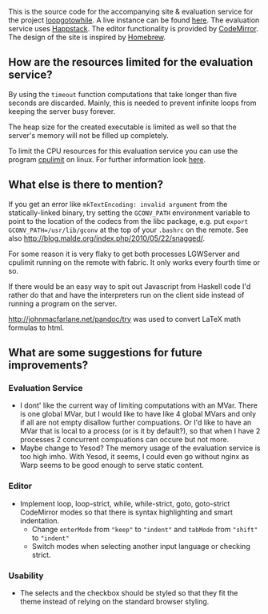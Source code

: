 This is the source code for the accompanying site & evaluation service for
the project [loopgotowhile][]. A live instance can be found [here][instance].
The evaluation service uses [Happstack][]. The editor functionality is provided
by [CodeMirror][]. The design of the site is inspired by [Homebrew][].

  [loopgotowhile]: https://github.com/eugenkiss/loopgotowhile
  [instance]: http://loopgotowhile.eugenkiss.com/
  [happstack]: http://happstack.com/
  [codemirror]: http://codemirror.net/
  [homebrew]: http://mxcl.github.com/homebrew/


How are the resources limited for the evaluation service?
---------------------------------------------------------

By using the `timeout` function computations that take longer than five seconds
are discarded. Mainly, this is needed to prevent infinite loops from keeping
the server busy forever.

The heap size for the created executable is limited as well so that the
server's memory will not be filled up completely.

To limit the CPU resources for this evaluation service you can use the program
[cpulimit][] on linux. For further information look
[here](http://maketecheasier.com/limit-cpu-usage-of-any-process-in-linux/2010/09/22).

  [cpulimit]: http://cpulimit.sourceforge.net/


What else is there to mention?
------------------------------

If you get an error like `mkTextEncoding: invalid argument` from the
statically-linked binary, try setting the `GCONV_PATH` environment variable
to point to the location of the codecs from the libc package, e.g. put `export
GCONV_PATH=/usr/lib/gconv` at the top of your `.bashrc` on the remote. See also
<http://blog.malde.org/index.php/2010/05/22/snagged/>.

For some reason it is very flaky to get both processes LGWServer and cpulimit 
running on the remote with fabric. It only works every fourth time or so.

If there would be an easy way to spit out Javascript from Haskell code I'd
rather do that and have the interpreters run on the client side instead of
running a program on the server.

<http://johnmacfarlane.net/pandoc/try> was used to convert LaTeX math formulas
to html.


What are some suggestions for future improvements?
--------------------------------------------------

### Evaluation Service

- I dont' like the current way of limiting computations with an MVar. There is 
  one global MVar, but I would like to have like 4 global MVars and only if all 
  are not empty disallow further compuations. Or I'd like to have an MVar that 
  is local to a process (or is it by default?), so that when I have 2 processes 
  2 concurrent compuations can occure but not more.
- Maybe change to Yesod? The memory usage of the evaluation service is too
  high imho. With Yesod, it seems, I could even go without nginx as Warp seems
  to be good enough to serve static content.


### Editor

- Implement loop, loop-strict, while, while-strict, goto, goto-strict
  CodeMirror modes so that there is syntax highlighting and smart indentation.
    - Change `enterMode` from `"keep"` to `"indent"` and `tabMode` from 
      `"shift"` to `"indent"`
    - Switch modes when selecting another input language or checking strict.


### Usability

- The selects and the checkbox should be styled so that they fit the theme
  instead of relying on the standard browser styling.
